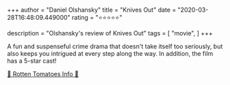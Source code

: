 +++
author = "Daniel Olshansky"
title = "Knives Out"
date = "2020-03-28T16:48:09.449000"
rating = "⭐⭐⭐⭐⭐"

description = "Olshansky's review of Knives Out"
tags = [
    "movie",
]
+++


A fun and suspenseful crime drama that doesn't take itself too seriously, but also keeps you intrigued at every step along the way. In addition, the film has a 5-star cast!

[🍅 Rotten Tomatoes Info 🍅](https://www.rottentomatoes.com//m/knives_out)